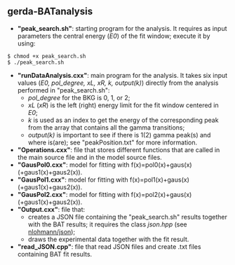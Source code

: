 ## gerda-BATanalysis
* **"peak_search.sh"**: starting program for the analysis. It requires as input parameters the central energy (_E0_) of the fit window; execute it by using:
```
$ chmod +x peak_search.sh 
$ ./peak_search.sh 
```
* **"runDataAnalysis.cxx"**: main program for the analysis. It takes six input values (_E0, pol_degree, xL, xR, k, output(k)_) directly from the analysis performed in "peak_search.sh":
  * _pol_degree_ for the BKG is 0, 1, or 2;
  * _xL_ (_xR_) is the left (right) energy limit for the fit window centered in _E0_;
  * _k_ is used as an index to get the energy of the corresponding peak from the array that contains all the gamma transitions;
  * _output(k)_ is important to see if there is 1(2) gamma peak(s) and where is(are); see "peakPosition.txt" for more information.
* **"Operations.cxx"**: file that stores different functions that are called in the main source file and in the model source files.
* **"GausPol0.cxx"**: model for fitting with f(x)=pol0(x)+gaus(x) (+gaus1(x)+gaus2(x)).
* **"GausPol1.cxx"**: model for fitting with f(x)=pol1(x)+gaus(x) (+gaus1(x)+gaus2(x)).
* **"GausPol2.cxx"**: model for fitting with f(x)=pol2(x)+gaus(x) (+gaus1(x)+gaus2(x)).
* **"Output.cxx"**: file that:
  * creates a JSON file containing the "peak_search.sh" results together with the BAT results; it requires the class _json.hpp_ (see [nlohmann/json](https://github.com/nlohmann/json));
  * draws the experimental data together with the fit result.
* **"read_JSON.cpp"**: file that read JSON files and create .txt files containing BAT fit results.
